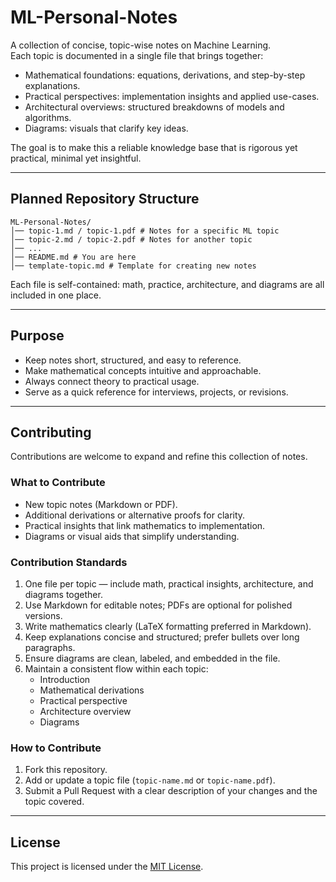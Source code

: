 # ML-Personal-Notes  

A collection of concise, topic-wise notes on Machine Learning.  
Each topic is documented in a single file that brings together:  

- Mathematical foundations: equations, derivations, and step-by-step explanations.  
- Practical perspectives: implementation insights and applied use-cases.  
- Architectural overviews: structured breakdowns of models and algorithms.  
- Diagrams: visuals that clarify key ideas.  

The goal is to make this a reliable knowledge base that is rigorous yet practical, minimal yet insightful.  

---

## Planned Repository Structure 
```
ML-Personal-Notes/
│── topic-1.md / topic-1.pdf # Notes for a specific ML topic
│── topic-2.md / topic-2.pdf # Notes for another topic
│── ...
│── README.md # You are here
│── template-topic.md # Template for creating new notes
```

Each file is self-contained: math, practice, architecture, and diagrams are all included in one place.  

---

## Purpose  

- Keep notes short, structured, and easy to reference.  
- Make mathematical concepts intuitive and approachable.  
- Always connect theory to practical usage.  
- Serve as a quick reference for interviews, projects, or revisions.  

---

## Contributing  

Contributions are welcome to expand and refine this collection of notes.  

### What to Contribute  
- New topic notes (Markdown or PDF).  
- Additional derivations or alternative proofs for clarity.  
- Practical insights that link mathematics to implementation.  
- Diagrams or visual aids that simplify understanding.  

### Contribution Standards  
1. One file per topic — include math, practical insights, architecture, and diagrams together.  
2. Use Markdown for editable notes; PDFs are optional for polished versions.  
3. Write mathematics clearly (LaTeX formatting preferred in Markdown).  
4. Keep explanations concise and structured; prefer bullets over long paragraphs.  
5. Ensure diagrams are clean, labeled, and embedded in the file.  
6. Maintain a consistent flow within each topic:  
   - Introduction  
   - Mathematical derivations  
   - Practical perspective  
   - Architecture overview  
   - Diagrams  

### How to Contribute  
1. Fork this repository.  
2. Add or update a topic file (`topic-name.md` or `topic-name.pdf`).  
3. Submit a Pull Request with a clear description of your changes and the topic covered.  

---

## License  

This project is licensed under the [MIT License](LICENSE).  



